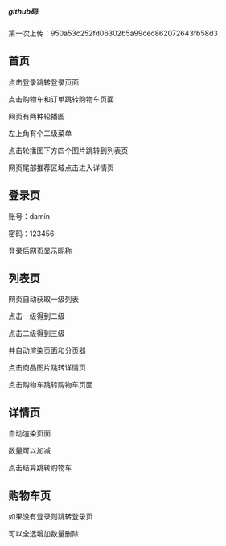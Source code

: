 ##### github码:

第一次上传：950a53c252fd06302b5a99cec862072643fb58d3



## 首页

点击登录跳转登录页面

点击购物车和订单跳转购物车页面

网页有两种轮播图

左上角有个二级菜单

点击轮播图下方四个图片跳转到列表页

网页尾部推荐区域点击进入详情页

## 登录页

账号：damin

密码：123456

登录后网页显示昵称

## 列表页

网页自动获取一级列表

点击一级得到二级

点击二级得到三级

并自动渲染页面和分页器

点击商品图片跳转详情页

点击购物车跳转购物车页面

## 详情页

自动渲染页面

数量可以加减

点击结算跳转购物车

## 购物车页

如果没有登录则跳转登录页

可以全选增加数量删除











